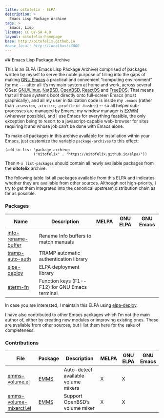 ```yaml
---
title: oitofelix - ELPA
description: >
  Emacs Lisp Package Archive
tags: >
  Emacs, Lisp
license: CC BY-SA 4.0
layout: oitofelix-homepage
base: http://oitofelix.github.io
#base_local: http://localhost:4000
---
```

<div id="markdown" markdown="1">
## Emacs Lisp Package Archive

This is an ELPA (Emacs Lisp Package Archive) comprised of packages
written by myself to serve the noble purpose of filling into the gaps
of making [GNU Emacs](https://www.gnu.org/software/emacs/) a practical
and convenient “computing environment” for me --- after all it’s my
main system at home and work, across several OSes:
[GNU/Linux](https://guix.gnu.org/), [NetBSD](https://www.netbsd.org/),
[OpenBSD](https://www.openbsd.org/), [ReactOS](https://reactos.org/)
and [FreeDOS](https://freedos.org/).  That means that all those
systems boot directly onto full-screen Emacs (most graphically), and
all my user initialization code is inside my `.emacs` (rather than
`.xsession`, `.xinitrc`, `.profile` or `.bashrc`) -- so all helper
sub-processes are managed by Emacs; my window manager is
[EXWM](https://github.com/ch11ng/exwm) (wherever possible), and I use
Emacs for everything feasible, the only exception being to resort to a
javascript-capable web-browser for sites requiring it and whose job
can’t be done with Emacs alone.

To make all packages in this archive available for installation within
your Emacs, just customize the variable `package-archives` to this
effect:

```elisp
(add-to-list 'package-archives
             ("oitofelix" . "https://oitofelix.github.io/elpa/"))
```

Then `M-x list-packages` should contain all newly available packages
from the **oitofelix** archive.

The following table list all packages available from this ELPA and
indicates whether they are available from other sources.  Although not
high-priority, I try to get them integrated into the canonical
upstream distribution chain as far as possible.


### Packages

Name | Description | MELPA | GNU ELPA | GNU Emacs |
-----|-------------|-------|----------|-----------|
[info-rename-buffer](https://github.com/oitofelix/info-rename-buffer) | Rename Info buffers to match manuals | | |
[tramp-auto-auth](https://github.com/oitofelix/tramp-auto-auth) | TRAMP automatic authentication library | | |
[elpa-deploy](https://github.com/oitofelix/elpa-deploy) | ELPA deployment library | | |
[eterm-fn](https://github.com/oitofelix/eterm-fn) | Function keys (F1--F12) for GNU Emacs terminal | | |


In case you are interested, I maintain this ELPA using
[elpa-deploy](https://github.com/oitofelix/elpa-deploy).

I have also contributed to other Emacs packages which I’m not the main
author of, either by creating new modules or improving existing ones.
These are available from other sources, but I list them here for the
sake of completeness.

### Contributions

File | Package | Description | MELPA | GNU ELPA | GNU Emacs |
-----|---------|-------------|-------|----------|-----------|
[emms-volume.el](https://git.savannah.gnu.org/cgit/emms.git/tree/lisp/emms-volume.el) | [EMMS](https://www.gnu.org/software/emms/) | Auto-detect available volume mixers | X | X | |
[emms-volume-mixerctl.el](https://git.savannah.gnu.org/cgit/emms.git/tree/lisp/emms-volume-mixerctl.el) | [EMMS](https://www.gnu.org/software/emms/) | Support OpenBSD’s volume mixer | X | X | |



</div>
